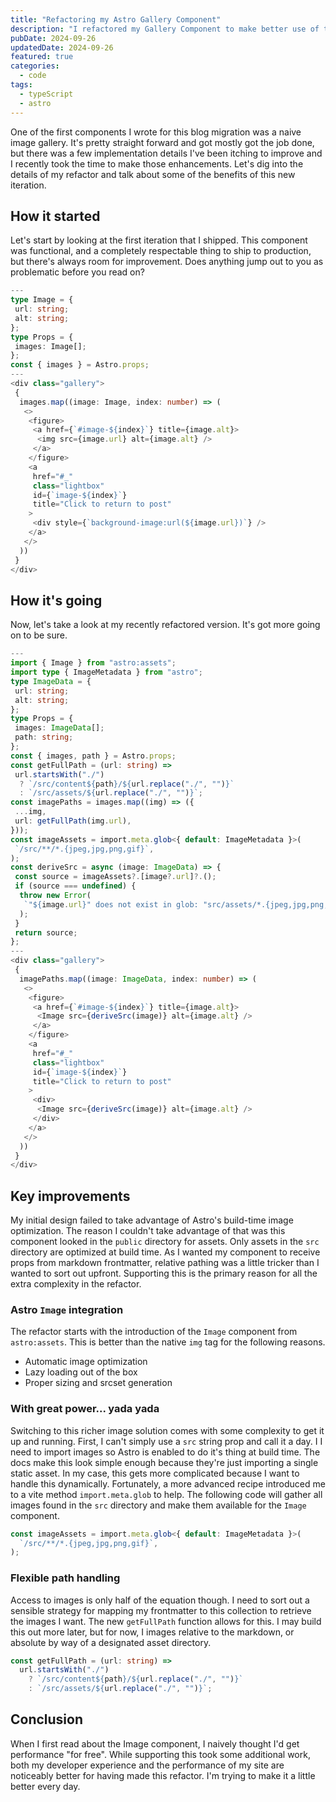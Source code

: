 ```yaml
---
title: "Refactoring my Astro Gallery Component"
description: "I refactored my Gallery Component to make better use of the Astro build process."
pubDate: 2024-09-26
updatedDate: 2024-09-26
featured: true
categories:
  - code
tags:
  - typeScript
  - astro
---
```


One of the first components I wrote for this blog migration was a naive image
gallery. It's pretty straight forward and got mostly got the job done, but there
was a few implementation details I've been itching to improve and I recently
took the time to make those enhancements. Let's dig into the details of my
refactor and talk about some of the benefits of this new iteration.

## How it started

Let's start by looking at the first iteration that I shipped. This component
was functional, and a completely respectable thing to ship to production, but
there's always room for improvement. Does anything jump out to you as
problematic before you read on?

```typescript
---
type Image = {
 url: string;
 alt: string;
};
type Props = {
 images: Image[];
};
const { images } = Astro.props;
---
<div class="gallery">
 {
  images.map((image: Image, index: number) => (
   <>
    <figure>
     <a href={`#image-${index}`} title={image.alt}>
      <img src={image.url} alt={image.alt} />
     </a>
    </figure>
    <a
     href="#_"
     class="lightbox"
     id={`image-${index}`}
     title="Click to return to post"
    >
     <div style={`background-image:url(${image.url})`} />
    </a>
   </>
  ))
 }
</div>
```

## How it's going

Now, let's take a look at my recently refactored version. It's got more going on
to be sure.

```typescript
---
import { Image } from "astro:assets";
import type { ImageMetadata } from "astro";
type ImageData = {
 url: string;
 alt: string;
};
type Props = {
 images: ImageData[];
 path: string;
};
const { images, path } = Astro.props;
const getFullPath = (url: string) =>
 url.startsWith("./")
  ? `/src/content${path}/${url.replace("./", "")}`
  : `/src/assets/${url.replace("./", "")}`;
const imagePaths = images.map((img) => ({
 ...img,
 url: getFullPath(img.url),
}));
const imageAssets = import.meta.glob<{ default: ImageMetadata }>(
 `/src/**/*.{jpeg,jpg,png,gif}`,
);
const deriveSrc = async (image: ImageData) => {
 const source = imageAssets?.[image?.url]?.();
 if (source === undefined) {
  throw new Error(
   `"${image.url}" does not exist in glob: "src/assets/*.{jpeg,jpg,png,gif}"`,
  );
 }
 return source;
};
---
<div class="gallery">
 {
  imagePaths.map((image: ImageData, index: number) => (
   <>
    <figure>
     <a href={`#image-${index}`} title={image.alt}>
      <Image src={deriveSrc(image)} alt={image.alt} />
     </a>
    </figure>
    <a
     href="#_"
     class="lightbox"
     id={`image-${index}`}
     title="Click to return to post"
    >
     <div>
      <Image src={deriveSrc(image)} alt={image.alt} />
     </div>
    </a>
   </>
  ))
 }
</div>
```

## Key improvements

My initial design failed to take advantage of Astro's build-time image
optimization. The reason I couldn't take advantage of that was this component
looked in the `public` directory for assets. Only assets in the `src` directory
are optimized at build time. As I wanted my component to receive props from
markdown frontmatter, relative pathing was a little tricker than I wanted to
sort out upfront. Supporting this is the primary reason for all the extra
complexity in the refactor.

### Astro `Image` integration

The refactor starts with the introduction of the `Image` component from
`astro:assets`. This is better than the native `img` tag for the following
reasons.

- Automatic image optimization
- Lazy loading out of the box
- Proper sizing and srcset generation

### With great power... yada yada

Switching to this richer image solution comes with some complexity to get it up
and running. First, I can't simply use a `src` string prop and call it a day. I
I need to import images so Astro is enabled to do it's thing at build time. The
docs make this look simple enough because they're just importing a single static
asset. In my case, this gets more complicated because I want to handle this
dynamically. Fortunately, a more advanced recipe introduced me to a vite method
`import.meta.glob` to help. The following code will gather all images found in
the `src` directory and make them available for the `Image` component.

```typescript
const imageAssets = import.meta.glob<{ default: ImageMetadata }>(
  `/src/**/*.{jpeg,jpg,png,gif}`,
);
```

### Flexible path handling

Access to images is only half of the equation though. I need to sort out a
sensible strategy for mapping my frontmatter to this collection to retrieve the
images I want. The new `getFullPath` function allows for this. I may build this
out more later, but for now, I images relative to the markdown, or absolute by
way of a designated asset directory.

```typescript
const getFullPath = (url: string) =>
  url.startsWith("./")
    ? `/src/content${path}/${url.replace("./", "")}`
    : `/src/assets/${url.replace("./", "")}`;
```

## Conclusion

When I first read about the Image component, I naively thought I'd get
performance "for free". While supporting this took some additional work, both my
developer experience and the performance of my site are noticeably better for
having made this refactor. I'm trying to make it a little better every day.
